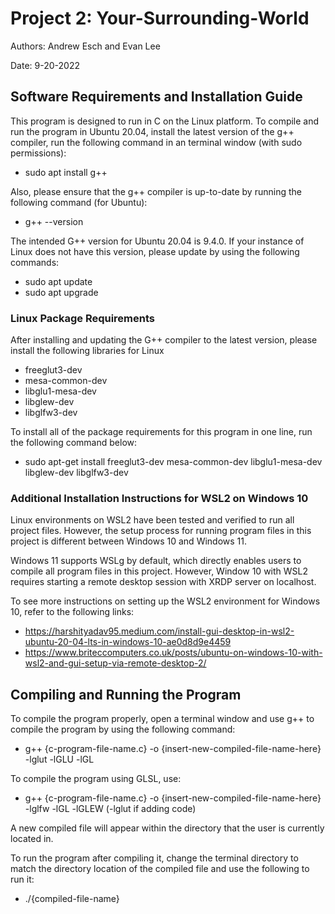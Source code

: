 # Project 2: Your-Surrounding-World
Authors: Andrew Esch and Evan Lee

Date: 9-20-2022

## Software Requirements and Installation Guide
This program is designed to run in C on the Linux platform. To compile and run the program in Ubuntu 20.04, install the latest version of the g++ compiler, run the following command in an terminal window (with sudo permissions):
- sudo apt install g++

Also, please ensure that the g++ compiler is up-to-date by running the following command (for Ubuntu):
- g++ --version

The intended G++ version for Ubuntu 20.04 is 9.4.0. If your instance of Linux does not have this version, please update by using the following commands:
- sudo apt update
- sudo apt upgrade

### Linux Package Requirements
After installing and updating the G++ compiler to the latest version, please install the following libraries for Linux
- freeglut3-dev
- mesa-common-dev
- libglu1-mesa-dev
- libglew-dev
- libglfw3-dev

To install all of the package requirements for this program in one line, run the following command below:
- sudo apt-get install freeglut3-dev mesa-common-dev libglu1-mesa-dev libglew-dev libglfw3-dev

### Additional Installation Instructions for WSL2 on Windows 10
Linux environments on WSL2 have been tested and verified to run all project files. However, the setup process for running program files in this project is different between Windows 10 and Windows 11.

Windows 11 supports WSLg by default, which directly enables users to compile all program files in this project. However, Window 10 with WSL2 requires starting a remote desktop session with XRDP server on localhost.

To see more instructions on setting up the WSL2 environment for Windows 10, refer to the following links:
- https://harshityadav95.medium.com/install-gui-desktop-in-wsl2-ubuntu-20-04-lts-in-windows-10-ae0d8d9e4459
- https://www.briteccomputers.co.uk/posts/ubuntu-on-windows-10-with-wsl2-and-gui-setup-via-remote-desktop-2/

## Compiling and Running the Program
To compile the program properly, open a terminal window and use g++ to compile the program by using the following command:
- g++ {c-program-file-name.c} -o {insert-new-compiled-file-name-here} -lglut -lGLU -lGL

To compile the program using GLSL, use:
- g++ {c-program-file-name.c} -o {insert-new-compiled-file-name-here} -lglfw -lGL -lGLEW (-lglut if adding code)

A new compiled file will appear within the directory that the user is currently located in.

To run the program after compiling it, change the terminal directory to match the directory location of the compiled file and use the following to run it:
- ./{compiled-file-name}
